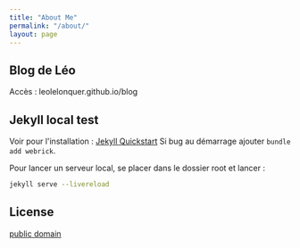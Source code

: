 ```yaml
---
title: "About Me"
permalink: "/about/"
layout: page
---
```

## Blog de Léo

Accès : leolelonquer.github.io/blog

## Jekyll local test
Voir pour l'installation : [Jekyll Quickstart](https://jekyllrb.com/docs/) 
Si bug au démarrage ajouter `bundle add webrick`.  

Pour lancer un serveur local, se placer dans le dossier root et lancer :  
```bash
jekyll serve --livereload
```

## License

[public domain](http://unlicense.org/)
